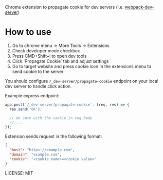 Chrome extension to propagate cookie for dev servers
(i.e. [webpack-dev-server](https://webpack.github.io/docs/webpack-dev-server.html))

# How to use

1. Go to chrome menu -> More Tools -> Extensions
2. Check developer mode checkbox
3. Press CMD+Shift+i to open dev tools
4. Click 'Propagate Cookie' tab and adjust settings
5. Go to target website and press cookie icon in the extensions menu to
send cookie to the server

You should configure `/_dev-server/propagate-cookie` endpoint on your local dev server
to handle click action.

Example express endpoint:
```js
app.post('/_dev-server/propagate-cookie', (req, res) => {
  res.send('OK');

  // do smth with the cookie in req.body
  // ...
});
```

Extension sends request in the following format:
```json
{
  "host": "https://example.com",
  "domain": "example.com",
  "cookie": "<cookie name>=<cookie value>"
}
```

LICENSE: MIT
